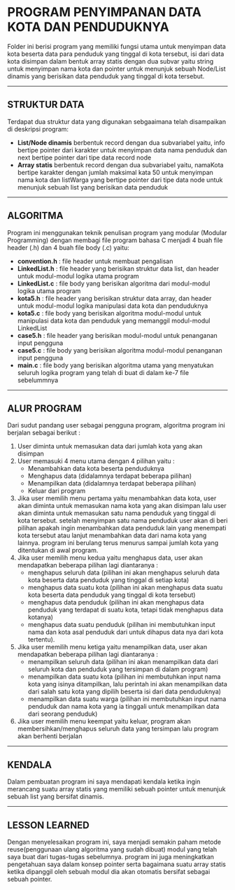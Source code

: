# PROGRAM PENYIMPANAN DATA KOTA DAN PENDUDUKNYA
Folder ini berisi program yang memiliki fungsi utama untuk menyimpan data kota beserta data para penduduk yang tinggal di kota tersebut, isi dari data kota disimpan dalam 
bentuk array statis dengan dua subvar yaitu string untuk menyimpan nama kota dan pointer untuk menunjuk sebuah Node/List dinamis yang berisikan data penduduk yang tinggal di kota tersebut.

---

## STRUKTUR DATA
Terdapat dua struktur data yang digunakan sebgaaimana telah disampaikan di deskripsi program:
- **List/Node dinamis** berbentuk record dengan dua subvariabel yaitu, info bertipe pointer dari karakter untuk menyimpan data nama penduduk dan next bertipe pointer dari tipe data record node
- **Array statis** berbentuk record dengan dua subvariabel yaitu, namaKota bertipe karakter dengan jumlah maksimal kata 50 untuk menyimpan nama kota dan listWarga yang bertipe pointer dari tipe data node untuk menunjuk sebuah list yang berisikan data penduduk

---

## ALGORITMA
Program ini menggunakan teknik penulisan program yang modular (Modular Programming) dengan membagi file program bahasa C menjadi 4 buah file header (.h) dan 4 buah file body (.c) yaitu:
- **convention.h**  : file header untuk membuat pengalisan
- **LinkedList.h**  : file header yang berisikan struktur data list, dan header untuk modul-modul logika utama program
- **LinkedList.c**  : file body yang berisikan algoritma dari modul-modul logika utama program
- **kota5.h**        : file header yang berisikan struktur data array, dan header untuk modul-modul logika manipulasi data kota dan penduduknya
- **kota5.c**        : file body yang berisikan algoritma modul-modul untuk manipulasi data kota dan penduduk yang memanggil modul-modul LinkedList
- **case5.h**       : file header yang berisikan modul-modul untuk penanganan input pengguna
- **case5.c**       : file body yang berisikan algoritma modul-modul penanganan input pengguna
- **main.c**        : file body yang berisikan algoritma utama yang menyatukan seluruh logika program yang telah di buat di dalam ke-7 file sebelummnya

---

## ALUR PROGRAM 
Dari sudut pandang user sebagai pengguna program, algoritma program ini berjalan sebagai berikut :
1. User diminta untuk memasukan data dari jumlah kota yang akan disimpan
2. User memasuki 4 menu utama dengan 4 pilihan yaitu :
   - Menambahkan data kota beserta penduduknya
   - Menghapus data (didalamnya terdapat beberapa pilihan)
   - Menampilkan data (didalamnya terdapat beberapa pilihan)
   - Keluar dari program
4. Jika user memilih menu pertama yaitu menambahkan data kota, user akan diminta untuk memasukan nama kota yang akan disimpan lalu user akan diminta untuk memasukan satu nama penduduk yang tinggal di kota tersebut. setelah menyimpan satu nama penduduk user akan di beri pilihan apakah ingin menambahkan data penduduk lain yang menempati kota tersebut atau lanjut menambahkan data dari nama kota yang lainnya. program ini berulang terus menurus sampai jumlah kota yang ditentukan di awal program.
5. Jika user memilih menu kedua yaitu menghapus data, user akan mendapatkan beberapa pilihan lagi diantaranya :
   - menghapus seluruh data (pilihan ini akan menghapus seluruh data kota beserta data penduduk yang tinggal di setiap kota)
   - menghapus data suatu kota (pilihan ini akan menghapus data suatu kota beserta data penduduk yang tinggal di kota tersebut)
   - menghapus data penduduk (pilihan ini akan menghapus data penduduk yang terdapat di suatu kota, tetapi tidak menghapus data kotanya)
   - menghapus data suatu penduduk (pilihan ini membutuhkan input nama dan kota asal penduduk dari untuk dihapus data nya dari kota tertentu).
6. Jika user memilih menu ketiga yaitu menampilkan data, user akan mendapatkan beberapa pilihan lagi diantaranya :
   - menampilkan seluruh data (pilihan ini akan menampilkan data dari seluruh kota dan penduduk yang tersimpan di dalam program)
   - menampilkan data suatu kota (pilihan ini membutuhkan input nama kota yang isinya ditampilkan, lalu perintah ini akan menampilkan data dari salah satu kota yang dipilih beserta isi dari data penduduknya)
   - menampilkan data suatu warga (pilihan ini membutuhkan input nama penduduk dan nama kota yang ia tinggali untuk menampilkan data dari seorang penduduk)
7. Jika user memilih menu keempat yaitu keluar, program akan membersihkan/menghapus seluruh data yang tersimpan lalu program akan berhenti berjalan

---

## KENDALA 
Dalam pembuatan program ini saya mendapati kendala ketika ingin merancang suatu array statis yang memiliki sebuah pointer untuk menunjuk sebuah list yang bersifat dinamis.

---

## LESSON LEARNED
Dengan menyelesaikan program ini, saya menjadi semakin paham metode reuse(penggunaan ulang algoritma yang sudah dibuat) modul yang telah saya buat dari tugas-tugas sebelumnya. program ini juga meningkatkan pengetahuan saya dalam konsep pointer serta bagaimana suatu array statis ketika dipanggil oleh sebuah modul dia akan otomatis bersifat sebagai sebuah pointer.
